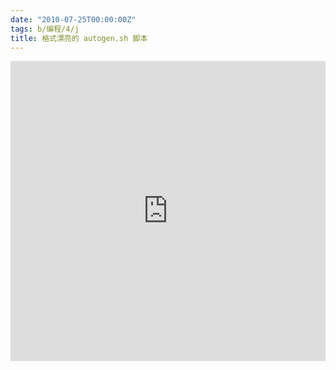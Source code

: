 ```yaml
---
date: "2010-07-25T00:00:00Z"
tags: b/编程/4/j
title: 格式漂亮的 autogen.sh 脚本
---
```


<iframe src="http://pastebin.com/embed_iframe.php?i=HTwx37Wj" height="480" style="border:none;width:100%"></iframe>

